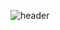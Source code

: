 ![header](https://capsule-render.vercel.app/api?type=wave&color=0:ffdde1,100:ee9ca7&height=300&section=header&text=Hi,%20this%20is%20Ji_Yun%20Github%20🙌🏻&fontSize=50)

